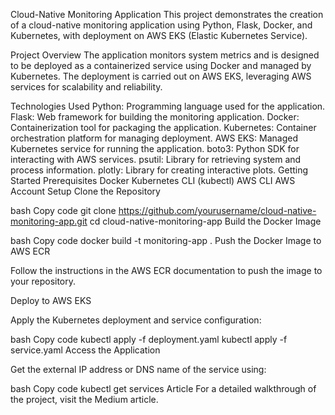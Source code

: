 Cloud-Native Monitoring Application
This project demonstrates the creation of a cloud-native monitoring application using Python, Flask, Docker, and Kubernetes, with deployment on AWS EKS (Elastic Kubernetes Service).

Project Overview
The application monitors system metrics and is designed to be deployed as a containerized service using Docker and managed by Kubernetes. The deployment is carried out on AWS EKS, leveraging AWS services for scalability and reliability.

Technologies Used
Python: Programming language used for the application.
Flask: Web framework for building the monitoring application.
Docker: Containerization tool for packaging the application.
Kubernetes: Container orchestration platform for managing deployment.
AWS EKS: Managed Kubernetes service for running the application.
boto3: Python SDK for interacting with AWS services.
psutil: Library for retrieving system and process information.
plotly: Library for creating interactive plots.
Getting Started
Prerequisites
Docker
Kubernetes CLI (kubectl)
AWS CLI
AWS Account
Setup
Clone the Repository

bash
Copy code
git clone https://github.com/yourusername/cloud-native-monitoring-app.git
cd cloud-native-monitoring-app
Build the Docker Image

bash
Copy code
docker build -t monitoring-app .
Push the Docker Image to AWS ECR

Follow the instructions in the AWS ECR documentation to push the image to your repository.

Deploy to AWS EKS

Apply the Kubernetes deployment and service configuration:

bash
Copy code
kubectl apply -f deployment.yaml
kubectl apply -f service.yaml
Access the Application

Get the external IP address or DNS name of the service using:

bash
Copy code
kubectl get services
Article
For a detailed walkthrough of the project, visit the Medium article.
